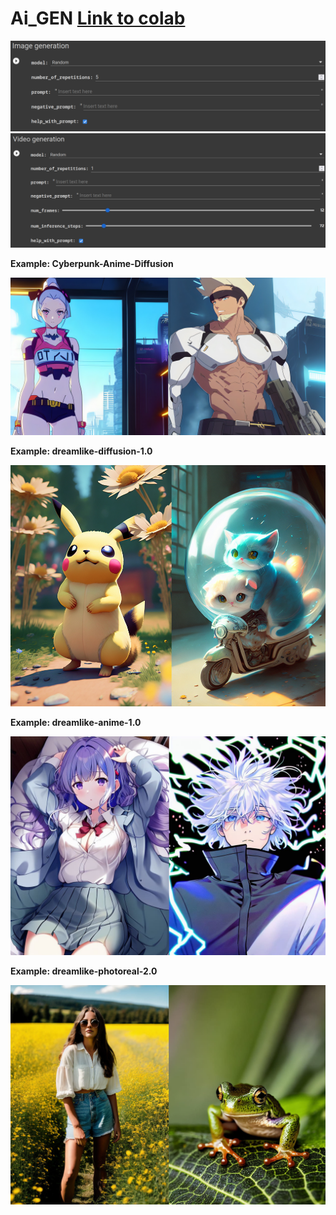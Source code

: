 # Ai_GEN [Link to colab](https://colab.research.google.com/drive/1vDknknuuPlRwiTaqVhoHaUcW7CaGEcbt?usp=sharing)
![IMG](docs/IMG/IMG.png)
![VID](docs/IMG/VID.png)


**Example: Cyberpunk-Anime-Diffusion**

![Cyberpunk-Anime-Diffusion](docs/Cyberpunk-Anime-Diffusion.jpg)


**Example: dreamlike-diffusion-1.0**

![dreamlike-diffusion-1.0](docs/dreamlike-diffusion-1.0.jpg)


**Example: dreamlike-anime-1.0**

![dreamlike-anime-1.0](docs/dreamlike-anime-1.0.jpg)

**Example: dreamlike-photoreal-2.0**

![dreamlike-photoreal-2.0](docs/dreamlike-photoreal-2.0.jpg)

